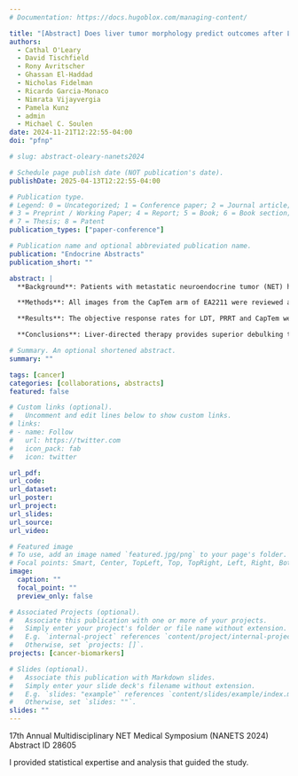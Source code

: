 ```yaml
---
# Documentation: https://docs.hugoblox.com/managing-content/

title: "[Abstract] Does liver tumor morphology predict outcomes after LDT, PRRT or captem?"
authors: 
  - Cathal O'Leary
  - David Tischfield
  - Rony Avritscher
  - Ghassan El-Haddad
  - Nicholas Fidelman
  - Ricardo Garcia-Monaco
  - Nimrata Vijayvergia
  - Pamela Kunz
  - admin
  - Michael C. Soulen
date: 2024-11-21T12:22:55-04:00
doi: "pfnp"

# slug: abstract-oleary-nanets2024

# Schedule page publish date (NOT publication's date).
publishDate: 2025-04-13T12:22:55-04:00

# Publication type.
# Legend: 0 = Uncategorized; 1 = Conference paper; 2 = Journal article;
# 3 = Preprint / Working Paper; 4 = Report; 5 = Book; 6 = Book section;
# 7 = Thesis; 8 = Patent
publication_types: ["paper-conference"]

# Publication name and optional abbreviated publication name.
publication: "Endocrine Abstracts"
publication_short: ""

abstract: |
  **Background**: Patients with metastatic neuroendocrine tumor (NET) have multiple options for liver-directed therapy (LDT) and systemic therapies. Post hoc analysis of NETTER-1 suggested that tumor size but not tumor burden predicted PFS after PRRT, whereas a multicenter analysis of LDT found that tumor burden was predictive. We analyzed imaging datasets from completed multicenter prospective clinical trials to investigate whether morphologic subgroups of NET liver metastatic disease based on lesion size, lesion number and tumor burden might be more optimally treated with liver-directed therapy vs systemic chemotherapy vs systemic radiotherapy.

  **Methods**: All images from the CapTem arm of EA2211 were reviewed and categorized for liver metastasis number, maximum lesion diameter, liver tumor burden, and size of up to five index lesions (n = 67). A similar number of cases from the RETNET trial imaging archive (n = 76) and from an institutional cohort of patients treated with PRRT (n = 77) were analyzed. Morphologic categories were then correlated with RECIST response and PFS. Descriptive and graphical analyses were followed by multivariable modeling to test treatment by stratum interaction.

  **Results**: The objective response rates for LDT, PRRT and CapTem were 65%, 38% and 25% respectively (P <0.001) with an odds ratio favoring LDT of 5.66. The respective median PFS were LDT 18.9 months [95% CI 16.3-24], PRRT 21.6 mo [14.3-26.7], and 16.6 [11.5-29] for CapTem (P = 0.99 for all comparisons). Lesion number, maximum lesion diameter, and liver tumor burden were not associated with differences in response or PFS for any of the three therapies or for the entire analyzed population as a whole. Lesion size as a continuous variable did not correlate with tumor response for any therapy (P = 0.4).

  **Conclusions**: Liver-directed therapy provides superior debulking to systemic therapies. PFS is similar for all three modalities. No morphologic features of liver metastases were identified that correlated with treatment outcome within a particular treatment modality nor to favor one over another when triaging patients.

# Summary. An optional shortened abstract.
summary: ""

tags: [cancer]
categories: [collaborations, abstracts]
featured: false

# Custom links (optional).
#   Uncomment and edit lines below to show custom links.
# links:
# - name: Follow
#   url: https://twitter.com
#   icon_pack: fab
#   icon: twitter

url_pdf:
url_code:
url_dataset:
url_poster:
url_project:
url_slides:
url_source:
url_video:

# Featured image
# To use, add an image named `featured.jpg/png` to your page's folder. 
# Focal points: Smart, Center, TopLeft, Top, TopRight, Left, Right, BottomLeft, Bottom, BottomRight.
image:
  caption: ""
  focal_point: ""
  preview_only: false

# Associated Projects (optional).
#   Associate this publication with one or more of your projects.
#   Simply enter your project's folder or file name without extension.
#   E.g. `internal-project` references `content/project/internal-project/index.md`.
#   Otherwise, set `projects: []`.
projects: [cancer-biomarkers]

# Slides (optional).
#   Associate this publication with Markdown slides.
#   Simply enter your slide deck's filename without extension.
#   E.g. `slides: "example"` references `content/slides/example/index.md`.
#   Otherwise, set `slides: ""`.
slides: ""
---
```

17th Annual Multidisciplinary NET Medical Symposium (NANETS 2024) Abstract ID 28605

I provided statistical expertise and analysis that guided the study.